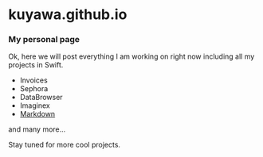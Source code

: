 # kuyawa.github.io
### My personal page

Ok, here we will post everything I am working on right now including all my projects in Swift.

* Invoices
* Sephora
* DataBrowser
* Imaginex
* [Markdown](https://github.com/kuyawa/markdown)

and many more...

Stay tuned for more cool projects.
